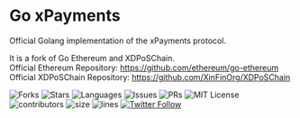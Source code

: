 # Go xPayments
Official Golang implementation of the xPayments protocol.

It is a fork of Go Ethereum and XDPoSChain.<br>
Official Ethereum Repository: https://github.com/ethereum/go-ethereum
Official XDPoSChain Repository: https://github.com/XinFinOrg/XDPoSChain

![Forks](https://img.shields.io/github/forks/xpaymentsorg/go-xpayments?style=social)
![Stars](https://img.shields.io/github/stars/xpaymentsorg/go-xpayments?style=social)
![Languages](https://img.shields.io/github/languages/count/xpaymentsorg/go-xpayments) 
![Issues](https://img.shields.io/github/issues/xpaymentsorg/go-xpayments) 
![PRs](https://img.shields.io/github/issues-pr-raw/xpaymentsorg/go-xpayments) 
![MIT License](https://img.shields.io/github/license/xpaymentsorg/go-xpayments)
![contributors](https://img.shields.io/github/contributors-anon/xpaymentsorg/go-xpayments) 
![size](https://img.shields.io/github/languages/code-size/xpaymentsorg/go-xpayments) 
![lines](https://img.shields.io/tokei/lines/github/xpaymentsorg/go-xpayments)
[![Twitter Follow](https://img.shields.io/twitter/follow/xPaymentsOrg.svg?style=social)](https://twitter.com/xpaymentsorg)
